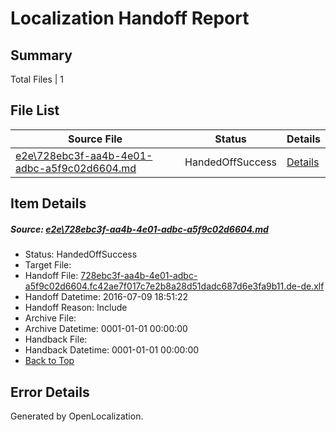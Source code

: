 # <a name='report-top'></a> Localization Handoff Report

## Summary
 Total Files | 1

## File List
 Source File | Status | Details 
 ----------- | ------ | ------- 
 [e2e\728ebc3f-aa4b-4e01-adbc-a5f9c02d6604.md](https://github.com/OpenLocalizationTestOrg/oltest/blob/6024cd29a191814b5a85e1668b6a02e08c1c23c3/e2e/728ebc3f-aa4b-4e01-adbc-a5f9c02d6604.md) | HandedOffSuccess | [Details](#8033b59db854a3641b6df4e23dc56d5b2298d5351)

## Item Details
##### <a name='8033b59db854a3641b6df4e23dc56d5b2298d5351'></a> Source: [e2e\728ebc3f-aa4b-4e01-adbc-a5f9c02d6604.md](https://github.com/OpenLocalizationTestOrg/oltest/blob/6024cd29a191814b5a85e1668b6a02e08c1c23c3/e2e/728ebc3f-aa4b-4e01-adbc-a5f9c02d6604.md)
* Status: HandedOffSuccess
* Target File: 
* Handoff File: [728ebc3f-aa4b-4e01-adbc-a5f9c02d6604.fc42ae7f017c7e2b8a28d51dadc687d6e3fa9b11.de-de.xlf](https://github.com/OpenLocalizationTestOrg/olhandoff-e2e/blob/6d555e3d56b5c1b1efaebec1f4cff3545e8f0625/ol-handoff/OpenLocalizationTestOrg/oltest-dede-fly/ci/ht/728ebc3f-aa4b-4e01-adbc-a5f9c02d6604.fc42ae7f017c7e2b8a28d51dadc687d6e3fa9b11.de-de.xlf)
* Handoff Datetime: 2016-07-09 18:51:22
* Handoff Reason: Include
* Archive File: 
* Archive Datetime: 0001-01-01 00:00:00
* Handback File: 
* Handback Datetime: 0001-01-01 00:00:00
* [Back to Top](#report-top)


## Error Details

Generated by OpenLocalization.
